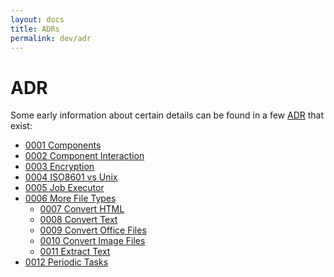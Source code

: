 ```yaml
---
layout: docs
title: ADRs
permalink: dev/adr
---
```


# ADR

Some early information about certain details can be found in a few
[ADR](https://adr.github.io/) that exist:

- [0001 Components](0001_components)
- [0002 Component Interaction](0002_component_interaction)
- [0003 Encryption](0003_encryption)
- [0004 ISO8601 vs Unix](0004_iso8601vsEpoch)
- [0005 Job Executor](0005_job-executor)
- [0006 More File Types](0006_more-file-types)
  - [0007 Convert HTML](0007_convert_html_files)
  - [0008 Convert Text](0008_convert_plain_text)
  - [0009 Convert Office Files](0009_convert_office_docs)
  - [0010 Convert Image Files](0010_convert_image_files)
  - [0011 Extract Text](0011_extract_text)
- [0012 Periodic Tasks](0012_periodic_tasks)
